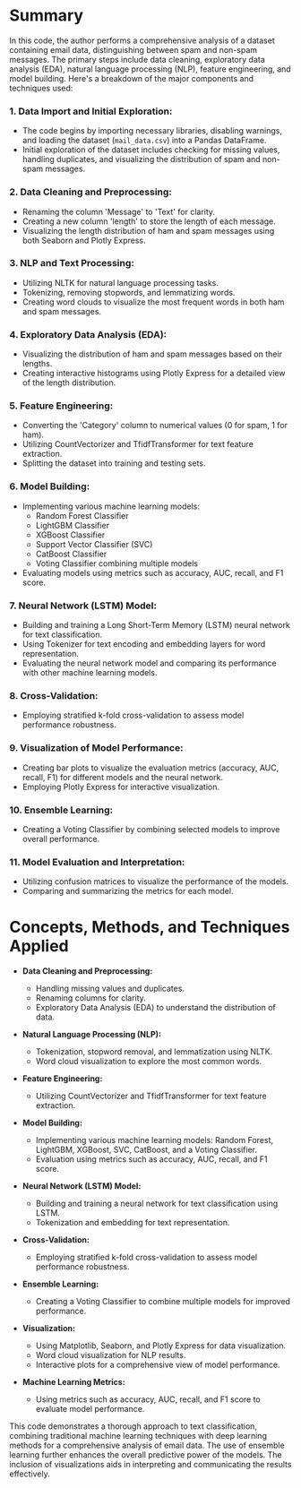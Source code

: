 # Summary

In this code, the author performs a comprehensive analysis of a dataset containing email data, distinguishing between spam and non-spam messages. The primary steps include data cleaning, exploratory data analysis (EDA), natural language processing (NLP), feature engineering, and model building. Here's a breakdown of the major components and techniques used:

### 1. **Data Import and Initial Exploration:**
- The code begins by importing necessary libraries, disabling warnings, and loading the dataset (`mail_data.csv`) into a Pandas DataFrame.
- Initial exploration of the dataset includes checking for missing values, handling duplicates, and visualizing the distribution of spam and non-spam messages.

### 2. **Data Cleaning and Preprocessing:**
- Renaming the column 'Message' to 'Text' for clarity.
- Creating a new column 'length' to store the length of each message.
- Visualizing the length distribution of ham and spam messages using both Seaborn and Plotly Express.

### 3. **NLP and Text Processing:**
- Utilizing NLTK for natural language processing tasks.
- Tokenizing, removing stopwords, and lemmatizing words.
- Creating word clouds to visualize the most frequent words in both ham and spam messages.

### 4. **Exploratory Data Analysis (EDA):**
- Visualizing the distribution of ham and spam messages based on their lengths.
- Creating interactive histograms using Plotly Express for a detailed view of the length distribution.

### 5. **Feature Engineering:**
- Converting the 'Category' column to numerical values (0 for spam, 1 for ham).
- Utilizing CountVectorizer and TfidfTransformer for text feature extraction.
- Splitting the dataset into training and testing sets.

### 6. **Model Building:**
- Implementing various machine learning models:
  - Random Forest Classifier
  - LightGBM Classifier
  - XGBoost Classifier
  - Support Vector Classifier (SVC)
  - CatBoost Classifier
  - Voting Classifier combining multiple models
- Evaluating models using metrics such as accuracy, AUC, recall, and F1 score.

### 7. **Neural Network (LSTM) Model:**
- Building and training a Long Short-Term Memory (LSTM) neural network for text classification.
- Using Tokenizer for text encoding and embedding layers for word representation.
- Evaluating the neural network model and comparing its performance with other machine learning models.

### 8. **Cross-Validation:**
- Employing stratified k-fold cross-validation to assess model performance robustness.

### 9. **Visualization of Model Performance:**
- Creating bar plots to visualize the evaluation metrics (accuracy, AUC, recall, F1) for different models and the neural network.
- Employing Plotly Express for interactive visualization.

### 10. **Ensemble Learning:**
- Creating a Voting Classifier by combining selected models to improve overall performance.

### 11. **Model Evaluation and Interpretation:**
- Utilizing confusion matrices to visualize the performance of the models.
- Comparing and summarizing the metrics for each model.

# Concepts, Methods, and Techniques Applied

- **Data Cleaning and Preprocessing:**
  - Handling missing values and duplicates.
  - Renaming columns for clarity.
  - Exploratory Data Analysis (EDA) to understand the distribution of data.

- **Natural Language Processing (NLP):**
  - Tokenization, stopword removal, and lemmatization using NLTK.
  - Word cloud visualization to explore the most common words.

- **Feature Engineering:**
  - Utilizing CountVectorizer and TfidfTransformer for text feature extraction.

- **Model Building:**
  - Implementing various machine learning models: Random Forest, LightGBM, XGBoost, SVC, CatBoost, and a Voting Classifier.
  - Evaluation using metrics such as accuracy, AUC, recall, and F1 score.

- **Neural Network (LSTM) Model:**
  - Building and training a neural network for text classification using LSTM.
  - Tokenization and embedding for text representation.

- **Cross-Validation:**
  - Employing stratified k-fold cross-validation to assess model performance robustness.

- **Ensemble Learning:**
  - Creating a Voting Classifier to combine multiple models for improved performance.

- **Visualization:**
  - Using Matplotlib, Seaborn, and Plotly Express for data visualization.
  - Word cloud visualization for NLP results.
  - Interactive plots for a comprehensive view of model performance.

- **Machine Learning Metrics:**
  - Using metrics such as accuracy, AUC, recall, and F1 score to evaluate model performance.

This code demonstrates a thorough approach to text classification, combining traditional machine learning techniques with deep learning methods for a comprehensive analysis of email data. The use of ensemble learning further enhances the overall predictive power of the models. The inclusion of visualizations aids in interpreting and communicating the results effectively.
